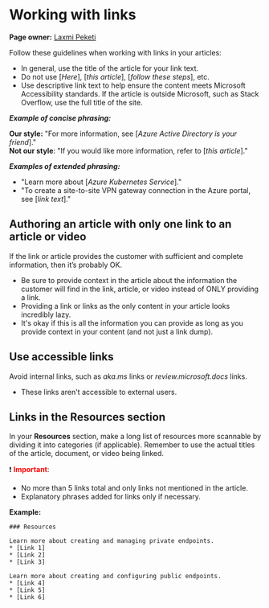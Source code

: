 # Working with links

**Page owner:** [Laxmi Peketi](sree.peketi@microsoft.com)


Follow these guidelines when working with links in your articles:
* In general, use the title of the article for your link text. 
* Do not use [*Here*], [*this article*], [*follow these steps*], etc. 
* Use descriptive link text to help ensure the content meets Microsoft Accessibility standards. If the article is outside Microsoft, such as Stack Overflow, use the full title of the site.

***Example of concise phrasing:***

**Our style:** "For more information, see [*Azure Active Directory is your friend*]."  
**Not our style**: "If you would like more information, refer to [*this article*]."

***Examples of extended phrasing:***  

- "Learn more about [*Azure Kubernetes Service*]."  
- "To create a site-to-site VPN gateway connection in the Azure portal, see [*link
text*]."

## Authoring an article with only one link to an article or video

If the link or article provides the customer with sufficient and complete
information, then it’s probably OK. 
- Be sure to provide context in the article about the information the customer will find in the link, article, or video instead of ONLY providing a link.
- Providing a link or links as the only content in your article looks incredibly lazy.
- It's okay if this is all the information you can provide as long as you provide context in your content (and not just a link dump). 

## Use accessible links

Avoid internal links, such as *aka.ms* links or *review.microsoft.docs* links. 
- These links aren't accessible to external users.

## Links in the Resources section

In your **Resources** section, make a long list of resources more scannable by dividing it into categories (if applicable). Remember to use the actual titles of the article, document, or video being linked.

:heavy_exclamation_mark: <span style="color:red">**Important**</span>:
<ul><li>No more than 5 links total and only links not mentioned in the article.
    </li><li>Explanatory phrases added for links only if necessary.
    </li>
</ul>

**Example:**
```
### Resources

Learn more about creating and managing private endpoints. 
* [Link 1] 
* [Link 2] 
* [Link 3]

Learn more about creating and configuring public endpoints.
* [Link 4] 
* [Link 5] 
* [Link 6]
```